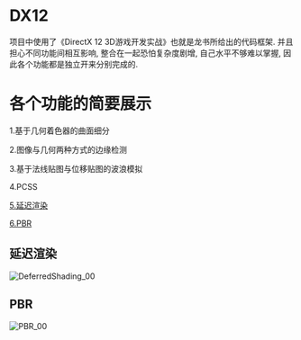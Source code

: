 # DX12
项目中使用了《DirectX 12 3D游戏开发实战》也就是龙书所给出的代码框架.  并且担心不同功能间相互影响, 整合在一起恐怕复杂度剧增, 自己水平不够难以掌握, 因此各个功能都是独立开来分别完成的.


# **各个功能的简要展示**  

1.基于几何着色器的曲面细分  

2.图像与几何两种方式的边缘检测

3.基于法线贴图与位移贴图的波浪模拟  

4.PCSS  

[5.延迟渲染](#延迟渲染)

[6.PBR](#PBR)

## 延迟渲染
![DeferredShading_00](https://user-images.githubusercontent.com/79561572/165468171-a47098ce-533f-41bc-b44f-c55c2f6fd4c1.jpg)

## PBR
![PBR_00](https://user-images.githubusercontent.com/79561572/165465850-f52fa41e-b1e3-47d2-b9dc-05c2be08ac92.jpg)
